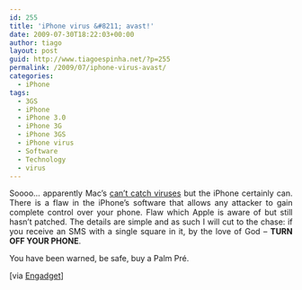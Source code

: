 ```yaml
---
id: 255
title: 'iPhone virus &#8211; avast!'
date: 2009-07-30T18:22:03+00:00
author: tiago
layout: post
guid: http://www.tiagoespinha.net/?p=255
permalink: /2009/07/iphone-virus-avast/
categories:
  - iPhone
tags:
  - 3GS
  - iPhone
  - iPhone 3.0
  - iPhone 3G
  - iPhone 3GS
  - iPhone virus
  - Software
  - Technology
  - virus
---
```

<p style="text-align: justify;">
  Soooo&#8230; apparently Mac&#8217;s <a href="http://www.youtube.com/watch?v=M3Z386vXrt4" target="_blank">can&#8217;t catch viruses</a> but the iPhone certainly can. There is a flaw in the iPhone&#8217;s software that allows any attacker to gain complete control over your phone. Flaw which Apple is aware of but still hasn&#8217;t patched. The details are simple and as such I will cut to the chase: if you receive an SMS with a single square in it, by the love of God &#8211; <strong>TURN OFF YOUR PHONE</strong>.
</p>

<p style="text-align: justify;">
  You have been warned, be safe, buy a Palm Pré.
</p>

<p style="text-align: justify;">
  [via <a href="http://www.engadget.com/2009/07/30/sms-vulnerability-on-iphone-to-be-revealed-today-still-isnt-pa/" target="_blank">Engadget</a>]
</p>

<p style="text-align: justify;">